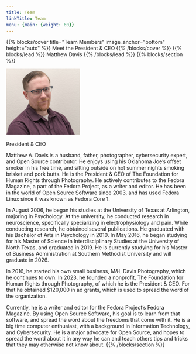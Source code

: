 ```yaml
---
title: Team
linkTitle: Team
menu: {main: {weight: 60}}
---
```


{{% blocks/cover title="Team Members" image_anchor="bottom" height="auto" %}}
Meet the President & CEO
{{% /blocks/cover %}}
{{% blocks/lead %}}
Matthew Davis
{{% /blocks/lead %}}
{{% blocks/section %}}

<img src="pic_mdavis.jpg" alt="President & CEO of The Foundation for Human Rights through Photography" width=40% />

President & CEO

Matthew A. Davis is a husband, father, photographer, cybersecurity expert, and Open Source contributor. He enjoys using his Oklahoma Joe’s offset smoker in his free time, and sitting outside on hot summer nights smoking brisket and pork butts. He is the President & CEO of The Foundation for Human Rights through Photography. He actively contributes to the Fedora Magazine, a part of the Fedora Project, as a writer and editor. He has been in the world of Open Source Software since 2003, and has used Fedora Linux since it was known as Fedora Core 1.

In August 2006, he began his studies at the University of Texas at Arlington, majoring in Psychology. At the university, he conducted research in neuroscience, specifically specializing in electrophysiology and pain. While conducting research, he obtained several publications. He graduated with his Bachelor of Arts in Psychology in 2010. In May 2016, he began studying for his Master of Science in Interdisciplinary Studies at the University of North Texas, and graduated in 2019. He is currently studying for his Master of Business Administration at Southern Methodist University and will graduate in 2026.

In 2016, he started his own small business, M&L Davis Photography, which he continues to own. In 2023, he founded a nonprofit, The Foundation for Human Rights through Photography, of which he is the President & CEO. For that he obtained $120,000 in ad grants, which is used to spread the word of the organization.

Currently, he is a writer and editor for the Fedora Project’s Fedora Magazine. By using Open Source Software, his goal is to learn from that software, and spread the word about the freedoms that come with it. He is a big time computer enthusiast, with a background in Information Technology, and Cybersecurity. He is a major advocate for Open Source, and hopes to spread the word about it in any way he can and teach others tips and tricks that they may otherwise not know about.
{{% /blocks/section %}}